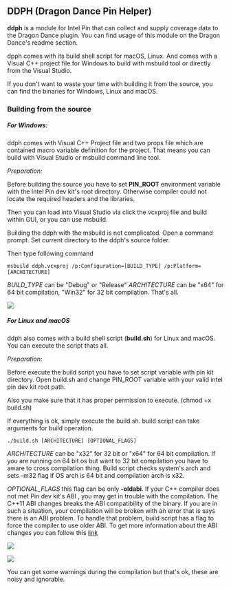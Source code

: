 ## DDPH (Dragon Dance Pin Helper)

**ddph** is a module for Intel Pin that can collect and supply coverage data to the Dragon Dance plugin. You can find usage of this module on the Dragon Dance's readme section.

dpph comes with its build shell script for macOS, Linux. And comes with a Visual C++ project file for Windows to build with msbuild tool or directly from the Visual Studio.

If you don't want to waste your time with building it from the source, you can find the binaries for Windows, Linux and macOS.

### Building from the source

##### For Windows:

ddph comes with Visual C++ Project file and two props file which are contained macro variable definition for the project. That means you can build with Visual Studio or msbuild command line tool.

*Preparation:*

Before building the source you have to set **PIN_ROOT** environment variable with the Intel Pin dev kit's root directory. Otherwise compiler could not locate the required headers and the libraries.

Then you can load into Visual Studio via click the vcxproj file and build within GUI,  or you can use msbuild.

Building the ddph with the msbuild is not complicated. Open a command prompt. Set current directory to the ddph's source folder.

Then type following command

`msbuild ddph.vcxproj /p:Configuration=[BUILD_TYPE] /p:Platform=[ARCHITECTURE]`

*BUILD_TYPE* can be "Debug" or "Release"
*ARCHITECTURE* can be "x64" for 64 bit compilation, "Win32" for 32 bit compilation. That's all. 



![](https://user-images.githubusercontent.com/437161/57917575-a41be180-789d-11e9-9478-ca43eff54512.gif)



##### For Linux and macOS

ddph also comes with a build shell script (**build.sh**) for Linux and macOS. You can execute the script thats all.

*Preparation:*

Before execute the build script you have to set script variable with pin kit directory. Open build.sh and change PIN_ROOT variable with your valid intel pin dev kit root path.

Also you make sure that it has proper permission to execute. (chmod +x build.sh)

If everything is ok, simply execute the build.sh. build script can take arguments for build operation.

`./build.sh [ARCHITECTURE] [OPTIONAL_FLAGS]`

*ARCHITECTURE* can be "x32" for 32 bit or "x64" for 64 bit compilation. If you are running on 64 bit os but want to 32 bit compilation you have to aware to cross compilation thing. Build script checks system's arch and sets -m32 flag if OS arch is 64 bit and compilation arch is x32.

*OPTIONAL_FLAGS* this flag can be only **-oldabi**. If your C++ compiler does not met Pin dev kit's ABI , you may get in trouble with the compilation. The C++11 ABI changes breaks the ABI compatibility of the binary. If you are in such a situation, your compilation will be broken with an error that is says there is an ABI problem.  To handle that problem,  build script has a flag to force the compiler to use older ABI. To get more information about the ABI changes you can follow this [link](https://gcc.gnu.org/onlinedocs/libstdc++/manual/using_dual_abi.html)

![](https://user-images.githubusercontent.com/437161/57917571-a1b98780-789d-11e9-8c89-0c7feb6c0229.gif)

![](https://user-images.githubusercontent.com/437161/57917565-9ebe9700-789d-11e9-8a10-1dc6efc965af.gif)

You can get some warnings during the compilation but that's ok, these are noisy and ignorable.

